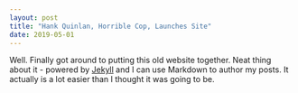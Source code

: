 ```yaml
---
layout: post
title: "Hank Quinlan, Horrible Cop, Launches Site"
date: 2019-05-01
---
```


Well. Finally got around to putting this old website together. Neat thing about it - powered by [Jekyll](http://jekyllrb.com) and I can use Markdown to author my posts. It actually is a lot easier than I thought it was going to be.
